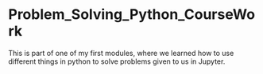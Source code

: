 # Problem_Solving_Python_CourseWork
This is part of one of my first modules, where we learned how to use different things in python to solve problems given to us in Jupyter.
